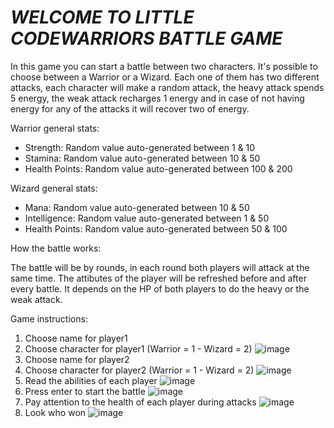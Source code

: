 <h1><em>WELCOME TO LITTLE CODEWARRIORS BATTLE GAME</em></h1>

In this game you can start a battle between two characters. 
It's possible to choose between a Warrior or a Wizard. 
Each one of them has two different attacks, each character will make a random attack, the heavy attack spends 5 energy, the weak attack recharges 1 energy and in case of not having energy for any of the attacks it will recover two of energy.



Warrior general stats:
- Strength: Random value auto-generated between 1 & 10
- Stamina: Random value auto-generated between 10 & 50
- Health Points: Random value auto-generated between 100 & 200


Wizard general stats:

- Mana: Random value auto-generated between 10 & 50
- Intelligence: Random value auto-generated between 1 & 50
- Health Points: Random value auto-generated between 50 & 100



How the battle works:

The battle will be by rounds, in each round both players will attack at the same time. 
The attibutes of the player will be refreshed before and after every battle.
It depends on the HP of both players to do the heavy or the weak attack.



Game instructions:

1) Choose name for player1
2) Choose character for player1 (Warrior = 1 - Wizard = 2)
![image](https://user-images.githubusercontent.com/116492086/214617439-d7ec042b-d2bd-4da3-b00e-67aa990a0969.png)
3) Choose name for player2
4) Choose character for player2 (Warrior = 1 - Wizard = 2)
![image](https://user-images.githubusercontent.com/116492086/214617685-fc16eead-0eda-4509-9634-9334b5c719dc.png)
5) Read the abilities of each player
![image](https://user-images.githubusercontent.com/116492086/214625228-124a4ff9-1f29-4615-b075-c40ece153d37.png)
6) Press enter to start the battle
![image](https://user-images.githubusercontent.com/116492086/214618094-2323ed30-f471-4b48-ae5e-685120e04a4b.png)
7) Pay attention to the health of each player during attacks
![image](https://user-images.githubusercontent.com/116492086/214625069-9a05b5c8-c787-4219-9804-553efb578815.png)
8) Look who won
![image](https://user-images.githubusercontent.com/116492086/214618918-ad72652a-7d23-4ffc-b09c-1f4d6bb4d1c1.png)


